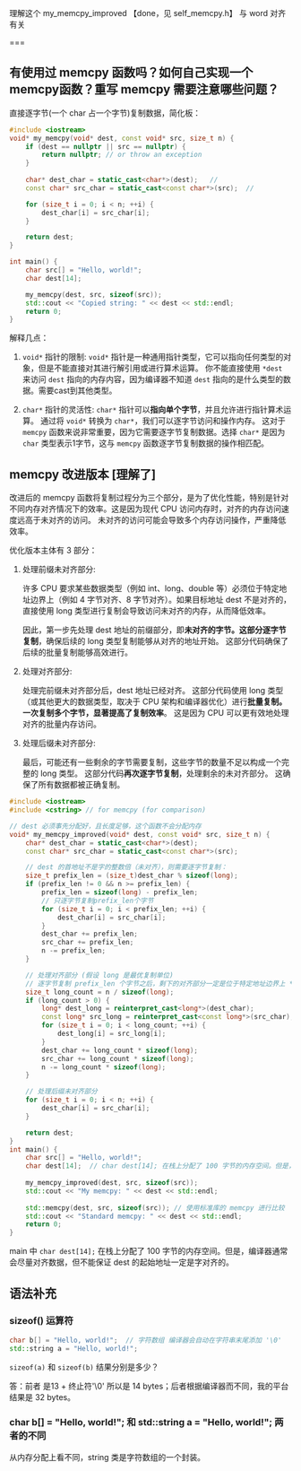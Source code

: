 

理解这个 my_memcpy_improved 【done，见 self_memcpy.h】 与 word 对齐有关

===

## 有使用过 memcpy 函数吗？如何自己实现一个memcpy函数？重写 memcpy 需要注意哪些问题？

直接逐字节(一个 char 占一个字节)复制数据，简化板：

~~~cpp
#include <iostream>
void* my_memcpy(void* dest, const void* src, size_t n) {
    if (dest == nullptr || src == nullptr) {
        return nullptr; // or throw an exception
    }
    
    char* dest_char = static_cast<char*>(dest);   // 
    const char* src_char = static_cast<const char*>(src);  // 

    for (size_t i = 0; i < n; ++i) {
        dest_char[i] = src_char[i]; 
    }

    return dest;
}

int main() {
    char src[] = "Hello, world!";
    char dest[14];

    my_memcpy(dest, src, sizeof(src));
    std::cout << "Copied string: " << dest << std::endl;
    return 0;
}
~~~

解释几点：

1. `void*` 指针的限制: `void*` 指针是一种通用指针类型，它可以指向任何类型的对象，但是不能直接对其进行解引用或进行算术运算。 你不能直接使用 `*dest` 来访问 `dest` 指向的内存内容，因为编译器不知道 `dest` 指向的是什么类型的数据。需要cast到其他类型。

2. `char*` 指针的灵活性: `char*` 指针可以**指向单个字节**，并且允许进行指针算术运算。 通过将 `void*` 转换为 `char*`，我们可以逐字节访问和操作内存。 这对于 `memcpy` 函数来说非常重要，因为它需要逐字节复制数据。选择 `char*` 是因为 `char` 类型表示1字节，这与 `memcpy` 函数逐字节复制数据的操作相匹配。


## memcpy 改进版本  [理解了]

改进后的 memcpy 函数将复制过程分为三个部分，是为了优化性能，特别是针对不同内存对齐情况下的效率。这是因为现代 CPU 访问内存时，对齐的内存访问速度远高于未对齐的访问。 未对齐的访问可能会导致多个内存访问操作，严重降低效率。

优化版本主体有 3 部分：

1. 处理前缀未对齐部分:

    许多 CPU 要求某些数据类型（例如 int、long、double 等）必须位于特定地址边界上（例如 4 字节对齐、8 字节对齐）。如果目标地址 dest 不是对齐的，直接使用 long 类型进行复制会导致访问未对齐的内存，从而降低效率。

    因此，第一步先处理 dest 地址的前缀部分，即**未对齐的字节。这部分逐字节复制**，确保后续的 long 类型复制能够从对齐的地址开始。 这部分代码确保了后续的批量复制能够高效进行。

2. 处理对齐部分:

    处理完前缀未对齐部分后，dest 地址已经对齐。 这部分代码使用 long 类型（或其他更大的数据类型，取决于 CPU 架构和编译器优化）进行**批量复制。 一次复制多个字节，显著提高了复制效率**。 这是因为 CPU 可以更有效地处理对齐的批量内存访问。

3. 处理后缀未对齐部分:

    最后，可能还有一些剩余的字节需要复制，这些字节的数量不足以构成一个完整的 long 类型。 这部分代码**再次逐字节复制**，处理剩余的未对齐部分。 这确保了所有数据都被正确复制。

~~~cpp
#include <iostream>
#include <cstring> // for memcpy (for comparison)

// dest 必须事先分配好，且长度足够，这个函数不会分配内存
void* my_memcpy_improved(void* dest, const void* src, size_t n) {
    char* dest_char = static_cast<char*>(dest);
    const char* src_char = static_cast<const char*>(src);

    // dest 的首地址不是字的整数倍（未对齐），则需要逐字节复制：
    size_t prefix_len = (size_t)dest_char % sizeof(long);
    if (prefix_len != 0 && n >= prefix_len) {
        prefix_len = sizeof(long) - prefix_len;
        // 只逐字节复制prefix_len个字节
        for (size_t i = 0; i < prefix_len; ++i) {
            dest_char[i] = src_char[i];
        }
        dest_char += prefix_len;
        src_char += prefix_len;
        n -= prefix_len;
    }

    // 处理对齐部分 (假设 long 是最优复制单位)
    // 逐字节复制 prefix_len 个字节之后，剩下的对齐部分一定是位于特定地址边界上 ***
    size_t long_count = n / sizeof(long);
    if (long_count > 0) {
        long* dest_long = reinterpret_cast<long*>(dest_char);
        const long* src_long = reinterpret_cast<const long*>(src_char);
        for (size_t i = 0; i < long_count; ++i) {
            dest_long[i] = src_long[i];
        }
        dest_char += long_count * sizeof(long);
        src_char += long_count * sizeof(long);
        n -= long_count * sizeof(long);
    }

    // 处理后缀未对齐部分
    for (size_t i = 0; i < n; ++i) {
        dest_char[i] = src_char[i];
    }

    return dest;
}
int main() {
    char src[] = "Hello, world!";
    char dest[14];  // char dest[14]; 在栈上分配了 100 字节的内存空间。但是，编译器通常会尽量对齐数据，但不能保证 dest 的起始地址一定是字对齐的。
    
    my_memcpy_improved(dest, src, sizeof(src));
    std::cout << "My memcpy: " << dest << std::endl;
    
    std::memcpy(dest, src, sizeof(src)); // 使用标准库的 memcpy 进行比较
    std::cout << "Standard memcpy: " << dest << std::endl;
    return 0;
}
~~~

main 中 `char dest[14];` 在栈上分配了 100 字节的内存空间。但是，编译器通常会尽量对齐数据，但不能保证 dest 的起始地址一定是字对齐的。


## 语法补充
### sizeof() 运算符

~~~cpp
char b[] = "Hello, world!";  // 字符数组 编译器会自动在字符串末尾添加 '\0'
std::string a = "Hello, world!"; 
~~~

`sizeof(a)` 和 `sizeof(b)` 结果分别是多少？

答：前者 是13 + 终止符'\0' 所以是 14 bytes；后者根据编译器而不同，我的平台结果是 32 bytes。

### char b[] = "Hello, world!"; 和 std::string a = "Hello, world!"; 两者的不同

从内存分配上看不同，string 类是字符数组的一个封装。

